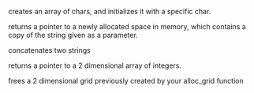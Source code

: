 creates an array of chars, and initializes it with a specific char.

returns a pointer to a newly allocated space in memory, which contains a copy of the string given as a parameter.

concatenates two strings

returns a pointer to a 2 dimensional array of integers.

 frees a 2 dimensional grid previously created by your alloc_grid function
